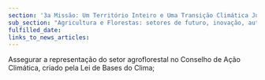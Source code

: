 ```yaml
---
section: '3a Missão: Um Território Inteiro e Uma Transição Climática Justa'
sub_section: "Agricultura e Florestas: setores de futuro, inovação, autonomia e investimento"
fulfilled_date:
links_to_news_articles:
---
```


Assegurar a representação do setor agroflorestal no Conselho de Ação Climática, criado pela Lei de Bases do Clima;